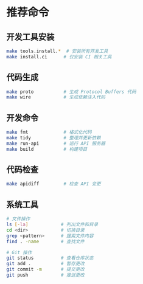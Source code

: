 # 推荐命令

## 开发工具安装
```bash
make tools.install.*  # 安装所有开发工具
make install.ci      # 仅安装 CI 相关工具
```

## 代码生成
```bash
make proto           # 生成 Protocol Buffers 代码
make wire            # 生成依赖注入代码
```

## 开发命令
```bash
make fmt             # 格式化代码
make tidy            # 整理并更新依赖
make run-api         # 运行 API 服务器
make build           # 构建项目
```

## 代码检查
```bash
make apidiff         # 检查 API 变更
```

## 系统工具
```bash
# 文件操作
ls [-la]            # 列出文件和目录
cd <dir>            # 切换目录
grep <pattern>      # 搜索文件内容
find . -name        # 查找文件

# Git 操作
git status          # 查看仓库状态
git add .           # 暂存更改
git commit -m       # 提交更改
git push            # 推送更改
```